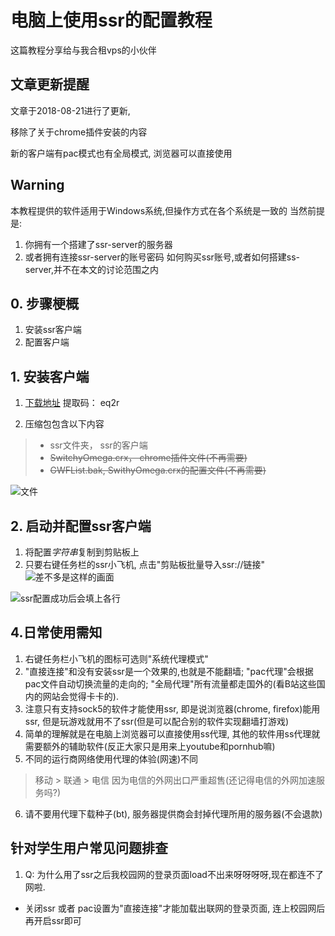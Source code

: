 # 电脑上使用ssr的配置教程
这篇教程分享给与我合租vps的小伙伴
## 文章更新提醒
文章于2018-08-21进行了更新,

移除了关于chrome插件安装的内容

新的客户端有pac模式也有全局模式, 浏览器可以直接使用

## Warning
本教程提供的软件适用于Windows系统,但操作方式在各个系统是一致的
当然前提是:
1. 你拥有一个搭建了ssr-server的服务器
2. 或者拥有连接ssr-server的账号密码
如何购买ssr账号,或者如何搭建ss-server,并不在本文的讨论范围之内

## 0. 步骤梗概
1. 安装ssr客户端
2. 配置客户端


## 1. 安装客户端
1. [下载地址](https://pan.baidu.com/s/19AzL9BB3k_o_RIVDnuWpEA)
提取码： eq2r

2. 压缩包包含以下内容
> - ssr文件夹， ssr的客户端
> - <del>SwitchyOmega.crx， chrome插件文件(不再需要)<del/>
> - <del>GWFList.bak, SwithyOmega.crx的配置文件(不再需要)</del>

![文件](https://upload-images.jianshu.io/upload_images/6813015-354a222ad293cb7c.PNG?imageMogr2/auto-orient/strip%7CimageView2/2/w/1240)


## 2. 启动并配置ssr客户端
1. 将配置*字符串*复制到剪贴板上
1. 只要右键任务栏的ssr小飞机, 点击"剪贴板批量导入ssr://链接"
![差不多是这样的画面](https://upload-images.jianshu.io/upload_images/6813015-7e6918712e607c8f.png?imageMogr2/auto-orient/strip%7CimageView2/2/w/1240)

![ssr配置成功后会填上各行](https://upload-images.jianshu.io/upload_images/6813015-0eda90a6952a0e0e.PNG?imageMogr2/auto-orient/strip%7CimageView2/2/w/1240)


## 4.日常使用需知
1. 右键任务栏小飞机的图标可选则"系统代理模式"
2. "直接连接"和没有安装ssr是一个效果的,也就是不能翻墙; "pac代理"会根据pac文件自动切换流量的走向的; "全局代理"所有流量都走国外的(看B站这些国内的网站会觉得卡卡的).
3. 注意只有支持sock5的软件才能使用ssr, 即是说浏览器(chrome, firefox)能用ssr, 但是玩游戏就用不了ssr(但是可以配合别的软件实现翻墙打游戏)
4. 简单的理解就是在电脑上浏览器可以直接使用ss代理, 其他的软件用ss代理就需要额外的辅助软件(反正大家只是用来上youtube和pornhub嘛)
3. 不同的运行商网络使用代理的体验(网速)不同
> 移动 > 联通 > 电信
> 因为电信的外网出口严重超售(还记得电信的外网加速服务吗?)

6. 请不要用代理下载种子(bt), 服务器提供商会封掉代理所用的服务器(不会退款)

## 针对学生用户常见问题排查
1. Q: 为什么用了ssr之后我校园网的登录页面load不出来呀呀呀呀,现在都连不了网啦. 
  - 关闭ssr 或者 pac设置为"直接连接"才能加载出联网的登录页面, 连上校园网后再开启ssr即可
